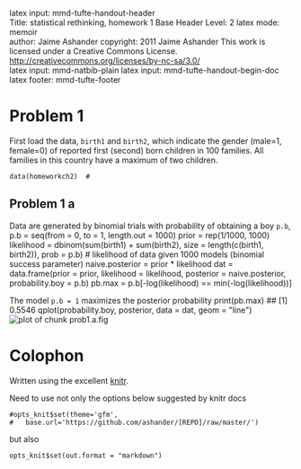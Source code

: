 latex input:            mmd-tufte-handout-header  
Title:                  statistical rethinking, homework 1
Base Header Level:      2
latex mode:                     memoir  
author:           Jaime Ashander
copyright:                      2011 Jaime Ashander
                                        This work is licensed under a Creative Commons License.  
                                        http://creativecommons.org/licenses/by-nc-sa/3.0/  
latex input:            mmd-natbib-plain
latex input:            mmd-tufte-handout-begin-doc  
latex footer:           mmd-tufte-footer







# Problem 1  

First load the data, `birth1` and `birth2`, which indicate the gender (male=1, female=0) of reported first (second) born children in 100 families.
All families in this country have a maximum of two children.

    data(homeworkch2)  #



## Problem 1 a

  Data are generated by binomial trials with probability of obtaining a boy `p.b`, 
    p.b = seq(from = 0, to = 1, length.out = 1000)
    prior = rep(1/1000, 1000)
    likelihood = dbinom(sum(birth1) + sum(birth2), 
        size = length(c(birth1, birth2)), prob = p.b)  # likelihood of data given 1000 models (binomial success parameter)
    naive.posterior = prior * likelihood
    dat = data.frame(prior = prior, likelihood = likelihood, 
        posterior = naive.posterior, probability.boy = p.b)
    pb.max = p.b[-log(likelihood) == min(-log(likelihood))]



  The model `p.b = 1` maximizes the posterior probability
    print(pb.max)
    ## [1] 0.5546
    qplot(probability.boy, posterior, data = dat, 
        geom = "line")
![plot of chunk prob1.a.fig](prob1.a.fig.png)

  
# Colophon 

Written using the excellent [knitr](http://yihui.github.com/knitr/).

Need to use not only the options below suggested by knitr docs

    #opts_knit$set(theme='gfm',
    #   base.url='https://github.com/ashander/[REPO]/raw/master/')



but also 

    opts_knit$set(out.format = "markdown")



